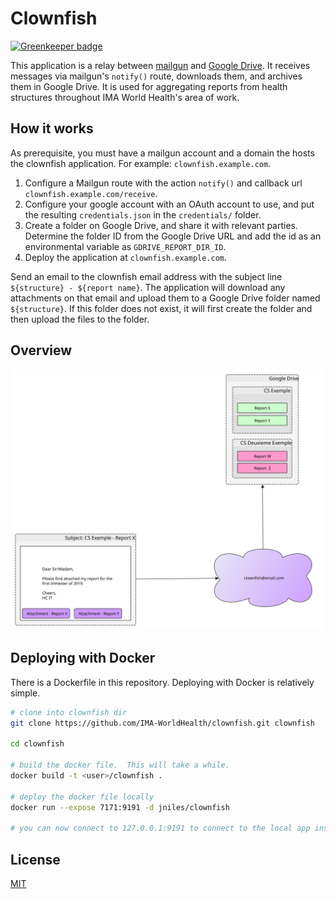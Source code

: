 Clownfish
=========

[![Greenkeeper badge](https://badges.greenkeeper.io/IMA-WorldHealth/clownfish.svg)](https://greenkeeper.io/)

This application is a relay between [mailgun](https://www.mailgun.com/) and [Google Drive](https://drive.google.com).  It receives messages via mailgun's `notify()` route, downloads them, and archives them in Google Drive.  It is used for aggregating reports from health structures throughout IMA World Health's area of work.

## How it works

As prerequisite, you must have a mailgun account and a domain the hosts the clownfish application.  For example: `clownfish.example.com`.
 1. Configure a Mailgun route with the action `notify()` and callback url `clownfish.example.com/receive`.
 2. Configure your google account with an OAuth account to use, and put the resulting `credentials.json` in the `credentials/` folder.
 3. Create a folder on Google Drive, and share it with relevant parties.  Determine the folder ID from the Google Drive URL and add the id as an environmental variable as `GDRIVE_REPORT_DIR_ID`.
 3. Deploy the application at `clownfish.example.com`.

Send an email to the clownfish email address with the subject line `${structure} - ${report name}`.  The application will download any attachments on that email and upload them to a Google Drive folder named `${structure}`.  If this folder does not exist, it will first create the folder and then upload the files to the folder.

## Overview
![Clownfish Overview](./docs/overview.svg "How it works")

## Deploying with Docker

There is a Dockerfile in this repository.  Deploying with Docker is relatively simple.

```sh
# clone into clownfish dir
git clone https://github.com/IMA-WorldHealth/clownfish.git clownfish

cd clownfish

# build the docker file.  This will take a while.
docker build -t <user>/clownfish .

# deploy the docker file locally
docker run --expose 7171:9191 -d jniles/clownfish

# you can now connect to 127.0.0.1:9191 to connect to the local app instance
```

## License
[MIT](./LICENSE)
